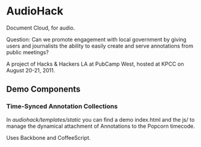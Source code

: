 # AudioHack

Document Cloud, for audio.  

Question: Can we promote engagement with local government by giving users and journalists the ability to easily create and serve annotations from public meetings?

A project of Hacks & Hackers LA at PubCamp West, hosted at KPCC on August 20-21, 2011.

## Demo Components

### Time-Synced Annotation Collections

In _audiohack/templates/static_ you can find a demo index.html and the js/ to manage the dynamical 
attachment of Annotations to the Popcorn timecode.

Uses Backbone and CoffeeScript.